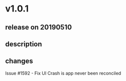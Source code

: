 # v1.0.1

## release on 20190510

## description

## changes

Issue #1592 - Fix UI Crash is app never been reconciled

